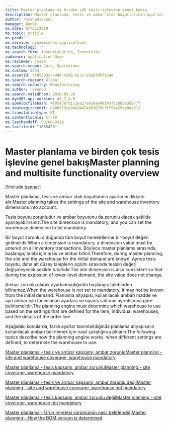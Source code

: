 ```yaml
---
title: Master planlama ve birden çok tesis işlevine genel bakış
description: Master planlama, tesis ve ambar stok boyutlarının ayarlarını dikkate alır.
author: roxanadiaconu
manager: AnnBe
ms.date: 07/25/2019
ms.topic: article
ms.prod: ''
ms.service: dynamics-ax-applications
ms.technology: ''
ms.search.form: InventLocation, InventSite
audience: Application User
ms.reviewer: josaw
ms.search.scope: Core, Operations
ms.custom: 2434
ms.assetid: 7f05c031-a446-4168-8cce-03a6305f5c4d
ms.search.region: Global
ms.search.industry: Manufacturing
ms.author: roxanad
ms.search.validFrom: 2016-02-28
ms.dyn365.ops.version: AX 7.0.0
ms.openlocfilehash: 4f05e3efd1716a27a659ae40145f37bb0b3d977f
ms.sourcegitcommit: e286572ce94a9442a5b3076c3ff5b429be0ed512
ms.translationtype: HT
ms.contentlocale: tr-TR
ms.lasthandoff: 08/06/2019
ms.locfileid: "1865428"
---
```

# <a name="master-planning-and-multisite-functionality-overview"></a><span data-ttu-id="46582-103">Master planlama ve birden çok tesis işlevine genel bakış</span><span class="sxs-lookup"><span data-stu-id="46582-103">Master planning and multisite functionality overview</span></span>

[!include [banner](../includes/banner.md)]

<span data-ttu-id="46582-104">Master planlama, tesis ve ambar stok boyutlarının ayarlarını dikkate alır.</span><span class="sxs-lookup"><span data-stu-id="46582-104">Master planning takes the settings of the site and warehouse inventory dimensions into account.</span></span> 

<span data-ttu-id="46582-105">Tesis boyutu zorunludur ve ambar boyutunu da zorunlu olacak şekilde ayarlayabilirsiniz.</span><span class="sxs-lookup"><span data-stu-id="46582-105">The site dimension is mandatory, and you can set the warehouse dimension to be mandatory.</span></span>

<span data-ttu-id="46582-106">Bir boyut zorunlu olduğunda tüm boyut hareketlerine bir boyut değeri girilmelidir.</span><span class="sxs-lookup"><span data-stu-id="46582-106">When a dimension is mandatory, a dimension value must be entered on all inventory transactions.</span></span> <span data-ttu-id="46582-107">Böylece master planlama sırasında, başlangıç talebi için tesis ve ambar bilinir.</span><span class="sxs-lookup"><span data-stu-id="46582-107">Therefore, during master planning, the site and the warehouse for the initial demand are known.</span></span> <span data-ttu-id="46582-108">Ayrıca tesis boyutu, daha alt düzey taleplerin açılımı sırasında tesisin değeri değişmeyecek şekilde tutarlıdır.</span><span class="sxs-lookup"><span data-stu-id="46582-108">The site dimension is also consistent so that during the explosion of lower-level demand, the site value does not change.</span></span>

<span data-ttu-id="46582-109">Ambar zorunlu olarak ayarlanmadığında başlangıç talebinden bilinemez.</span><span class="sxs-lookup"><span data-stu-id="46582-109">When the warehouse is not set to mandatory, it may not be known from the initial demand.</span></span> <span data-ttu-id="46582-110">Planlama altyapısı, kullanılacak ambarı madde ve ayrı ambar için tanımlanan ayarlara ve sipariş satırının ayrıntılarına göre belirlemelidir.</span><span class="sxs-lookup"><span data-stu-id="46582-110">The planning engine must determine which warehouse to use based on the settings that are defined for the item, individual warehouses, and the details of the order line.</span></span>

<span data-ttu-id="46582-111">Aşağıdaki konularda, farklı ayarlar tanımlandığında planlama altyapısının kullanılacak ambarı belirlemek için nasıl çalıştığını açıklanır.</span><span class="sxs-lookup"><span data-stu-id="46582-111">The following topics describe how the planning engine works, when different settings are defined, to determine the warehouse to use.</span></span>

[<span data-ttu-id="46582-112">Master planlama - tesis ve ambar kapsamı, ambar zorunlu</span><span class="sxs-lookup"><span data-stu-id="46582-112">Master planning - site and warehouse coverage, warehouse mandatory</span></span>](master-plan-site-warehouse-coverage-warehouse-mandatory.md)

[<span data-ttu-id="46582-113">Master planlama - tesis kapsamı, ambar zorunlu</span><span class="sxs-lookup"><span data-stu-id="46582-113">Master planning - site coverage, warehouse mandatory</span></span>](master-plan-site-coverage-warehouse-mandatory.md)

[<span data-ttu-id="46582-114">Master planlama - tesis ve ambar kapsamı, ambar zorunlu değil</span><span class="sxs-lookup"><span data-stu-id="46582-114">Master planning - site and warehouse coverage, warehouse not mandatory</span></span>](master-plan-site-warehouse-coverage-warehouse-not-mandatory.md)

[<span data-ttu-id="46582-115">Master planlama - tesis kapsamı, ambar zorunlu değil</span><span class="sxs-lookup"><span data-stu-id="46582-115">Master planning - site coverage, warehouse not mandatory</span></span>](master-plan-site-coverage-warehouse-not-mandatory.md)

[<span data-ttu-id="46582-116">Master planlama - Ürün reçetesi sürümünün nasıl belirlendiği</span><span class="sxs-lookup"><span data-stu-id="46582-116">Master planning - How the BOM version is determined</span></span>](master-plan-bom-version-determined.md)



